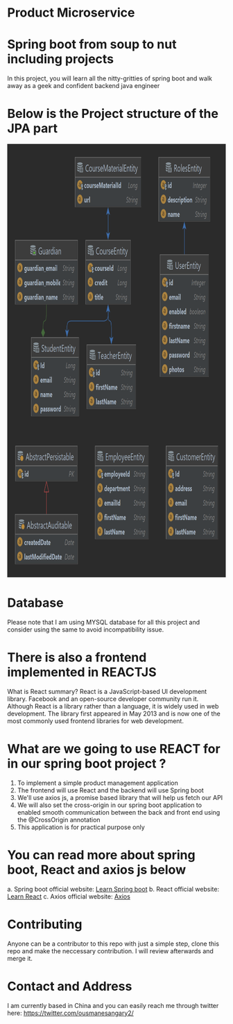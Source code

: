 
# Product Microservice


# Spring boot from soup to nut including projects
In this project, you will learn all the nitty-gritties of spring boot and walk away
as a geek and confident backend java engineer

# Below is the Project structure of the JPA part

<img width="1100" height="1000" src="src/main/java/com/dailycodebuffer/springbootdemo/all_entities_relationship.png" alt="">

# Database
Please note that I am using MYSQL database for all this project and consider using the same
to avoid incompatibility issue. 

# There is also a frontend implemented in REACTJS
What is React summary?
React is a JavaScript-based UI development library. 
Facebook and an open-source developer community run it. 
Although React is a library rather than a language, it is widely used in web development. 
The library first appeared in May 2013 and is now one of the most commonly used frontend libraries for web development.


# What are we going to use REACT for in our spring boot project ?
  1. To implement a simple product management application
  2. The frontend will use React and the backend will use Spring boot
  3. We'll use axios js, a promise based library that will help us fetch our API
  4. We will also set the cross-origin in our spring boot application to enabled smooth communication
     between the back and front end using the @CrossOrigin annotation
  5. This application is for practical purpose only

# You can read more about spring boot, React and axios js below
  a. Spring boot official website: <a href='https://spring.io/projects/spring-boot/'>Learn Spring boot</a>
  b. React official website: <a href='https://react.dev/'>Learn React</a>
  c. Axios official website: <a href='https://axios-http.com/docs/intro'>Axios </a>


# Contributing
  Anyone can be a contributor to this repo with just a simple step, clone this repo and 
  make the neccessary contribution. I will review afterwards and merge it. 

# Contact and Address
  
  I am currently based in China and you can easily reach me through twitter here: https://twitter.com/ousmanesangary2/

